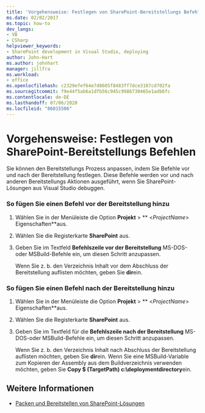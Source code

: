 ```yaml
---
title: 'Vorgehensweise: Festlegen von SharePoint-Bereitstellungs Befehlen | Microsoft-Dokumentation'
ms.date: 02/02/2017
ms.topic: how-to
dev_langs:
- VB
- CSharp
helpviewer_keywords:
- SharePoint development in Visual Studio, deploying
author: John-Hart
ms.author: johnhart
manager: jillfra
ms.workload:
- office
ms.openlocfilehash: c2329efef64e7d8605f8483ff7dce3107cd702fa
ms.sourcegitcommit: f9e44f5ab6a1dfb56c945c9986730465e1adb6fc
ms.contentlocale: de-DE
ms.lasthandoff: 07/06/2020
ms.locfileid: "86015506"
---
```

# <a name="how-to-set-sharepoint-deployment-commands"></a>Vorgehensweise: Festlegen von SharePoint-Bereitstellungs Befehlen
  Sie können den Bereitstellungs Prozess anpassen, indem Sie Befehle vor und nach der Bereitstellung festlegen. Diese Befehle werden vor und nach anderen Bereitstellungs Aktionen ausgeführt, wenn Sie SharePoint-Lösungen aus Visual Studio debuggen.

### <a name="to-add-a-pre-deployment-command"></a>So fügen Sie einen Befehl vor der Bereitstellung hinzu

1. Wählen Sie in der Menüleiste die Option **Projekt**  >  ** \<*ProjectName*> Eigenschaften**aus.

2. Wählen Sie die Registerkarte **SharePoint** aus.

3. Geben Sie im Textfeld **Befehlszeile vor der Bereitstellung** MS-DOS-oder MSBuild-Befehle ein, um diesen Schritt anzupassen.

     Wenn Sie z. b. den Verzeichnis Inhalt vor dem Abschluss der Bereitstellung auflisten möchten, geben Sie **dir**ein.

### <a name="to-add-a-post-deployment-command"></a>So fügen Sie einen Befehl nach der Bereitstellung hinzu

1. Wählen Sie in der Menüleiste die Option **Projekt**  >  ** \<*ProjectName*> Eigenschaften**aus.

2. Wählen Sie die Registerkarte **SharePoint** aus.

3. Geben Sie im Textfeld für die **Befehlszeile nach der Bereitstellung** MS-DOS-oder MSBuild-Befehle ein, um diesen Schritt anzupassen.

     Wenn Sie z. b. den Verzeichnis Inhalt nach Abschluss der Bereitstellung auflisten möchten, geben Sie **dir**ein. Wenn Sie eine MSBuild-Variable zum Kopieren der Assembly aus dem Buildverzeichnis verwenden möchten, geben Sie **Copy $ (TargetPath) c:\deploymentdirectory**ein.

## <a name="see-also"></a>Weitere Informationen
- [Packen und Bereitstellen von SharePoint-Lösungen](../sharepoint/packaging-and-deploying-sharepoint-solutions.md)
